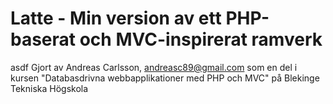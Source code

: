 Latte - Min version av ett PHP-baserat och MVC-inspirerat ramverk
=================================================================
asdf
Gjort av Andreas Carlsson, andreasc89@gmail.com som en del i kursen "Databasdrivna webbapplikationer med PHP och MVC" på Blekinge Tekniska Högskola
